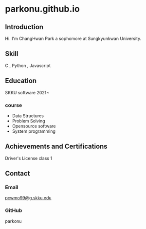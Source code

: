 # parkonu.github.io

## Introduction

Hi. I'm ChangHwan Park a sophomore at Sungkyunkwan University.

## Skill

C , Python , Javascript

## Education

SKKU software 2021~

### course
* Data Structures
* Problem Solving
* Opensource software
* System programming

## Achievements  and  Certifications

Driver's License class 1

## Contact

### Email

pcwmo99@g.skku.edu

### GitHub

parkonu

